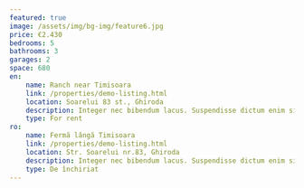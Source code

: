 ```yaml
---
featured: true
image: /assets/img/bg-img/feature6.jpg
price: €2.430
bedrooms: 5
bathrooms: 3
garages: 2
space: 680
en:
    name: Ranch near Timisoara
    link: /properties/demo-listing.html
    location: Soarelui 83 st., Ghiroda
    description: Integer nec bibendum lacus. Suspendisse dictum enim sit amet libero malesuada.
    type: For rent
ro:
    name: Fermă lângă Timisoara
    link: /properties/demo-listing.html
    location: Str. Soarelui nr.83, Ghiroda
    description: Integer nec bibendum lacus. Suspendisse dictum enim sit amet libero malesuada.
    type: De închiriat
---
```

